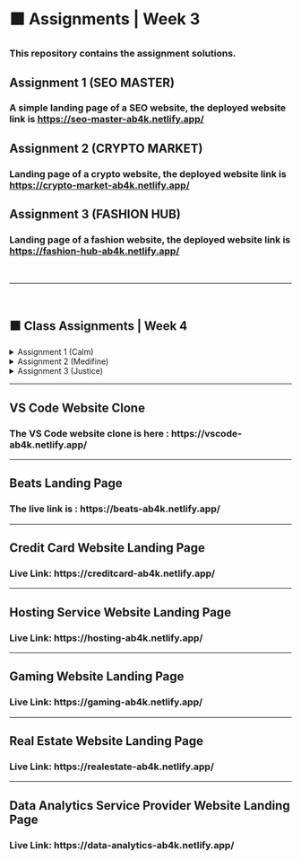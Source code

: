 # 🟧 Assignments | Week 3
### This repository contains the assignment solutions.
## Assignment 1 (SEO MASTER) 
### A simple landing page of a SEO website, the deployed website link is https://seo-master-ab4k.netlify.app/
## Assignment 2 (CRYPTO MARKET) 
### Landing page of a crypto website, the deployed website link is https://crypto-market-ab4k.netlify.app/
## Assignment 3 (FASHION HUB) 
### Landing page of a fashion website, the deployed website link is https://fashion-hub-ab4k.netlify.app/
<br>
<hr>
<br>
<h2> 🟧 Class Assignments | Week 4</h2>
<details>
  <summary> Assignment 1 (Calm)</summary>
  <p>This is a simple hero section and navigation bar of an audio devices website "Calm".</p>
  https://calm-ab4k.netlify.app/
</details> 
<details>
  <summary>Assignment 2 (Medifine)</summary>
  <p>A simple hero section and navigation bar of a medical consultation website "Medifine".</p>
  https://medifine-ab4k.netlify.app/
</details> 
<details>
  <summary>Assignment 3 (Justice)</summary>
  <p>This contains hero section and navigation bar of legal consultancy website.</p>
  https://justice-ab4k.netlify.app/
</details> 
<hr>
<h2>VS Code Website Clone</h2>
<h3>The VS Code website clone is here : https://vscode-ab4k.netlify.app/</h3>
<hr>
<h2>Beats Landing Page</h2>
<h3>The live link is : https://beats-ab4k.netlify.app/</h3>
<hr>
<h2>Credit Card Website Landing Page</h2>
<h3>Live Link: https://creditcard-ab4k.netlify.app/</h3>
<hr>
<h2>Hosting Service Website Landing Page</h2>
<h3>Live Link: https://hosting-ab4k.netlify.app/</h3>
<hr>
<h2>Gaming Website Landing Page</h2>
<h3>Live Link: https://gaming-ab4k.netlify.app/</h3>
<hr>
<h2>Real Estate Website Landing Page</h2>
<h3>Live Link: https://realestate-ab4k.netlify.app/</h3>
<hr>
<h2>Data Analytics Service Provider Website Landing Page</h2>
<h3>Live Link: https://data-analytics-ab4k.netlify.app/</h3>

